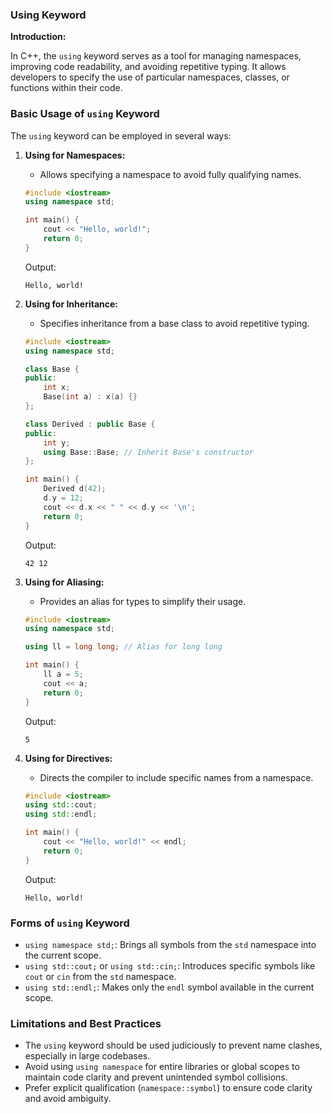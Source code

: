 ### Using Keyword

**Introduction:**

In C++, the `using` keyword serves as a tool for managing namespaces, improving code readability, and avoiding repetitive typing. It allows developers to specify the use of particular namespaces, classes, or functions within their code.

### Basic Usage of `using` Keyword

The `using` keyword can be employed in several ways:

1. **Using for Namespaces:**

   - Allows specifying a namespace to avoid fully qualifying names.

   ```cpp
   #include <iostream>
   using namespace std;

   int main() {
       cout << "Hello, world!";
       return 0;
   }
   ```

   Output:

   ```
   Hello, world!
   ```

2. **Using for Inheritance:**

   - Specifies inheritance from a base class to avoid repetitive typing.

   ```cpp
   #include <iostream>
   using namespace std;

   class Base {
   public:
       int x;
       Base(int a) : x(a) {}
   };

   class Derived : public Base {
   public:
       int y;
       using Base::Base; // Inherit Base's constructor
   };

   int main() {
       Derived d(42);
       d.y = 12;
       cout << d.x << " " << d.y << '\n';
       return 0;
   }
   ```

   Output:

   ```
   42 12
   ```

3. **Using for Aliasing:**

   - Provides an alias for types to simplify their usage.

   ```cpp
   #include <iostream>
   using namespace std;

   using ll = long long; // Alias for long long

   int main() {
       ll a = 5;
       cout << a;
       return 0;
   }
   ```

   Output:

   ```
   5
   ```

4. **Using for Directives:**

   - Directs the compiler to include specific names from a namespace.

   ```cpp
   #include <iostream>
   using std::cout;
   using std::endl;

   int main() {
       cout << "Hello, world!" << endl;
       return 0;
   }
   ```

   Output:

   ```
   Hello, world!
   ```

### Forms of `using` Keyword

- `using namespace std;`: Brings all symbols from the `std` namespace into the current scope.
- `using std::cout;` or `using std::cin;`: Introduces specific symbols like `cout` or `cin` from the `std` namespace.
- `using std::endl;`: Makes only the `endl` symbol available in the current scope.

### Limitations and Best Practices

- The `using` keyword should be used judiciously to prevent name clashes, especially in large codebases.
- Avoid using `using namespace` for entire libraries or global scopes to maintain code clarity and prevent unintended symbol collisions.
- Prefer explicit qualification (`namespace::symbol`) to ensure code clarity and avoid ambiguity.
